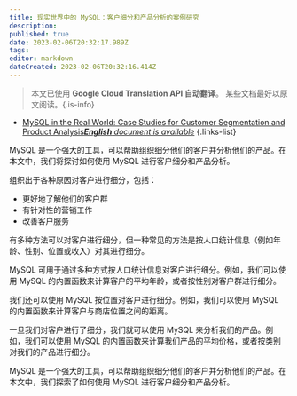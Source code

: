 ```yaml
---
title: 现实世界中的 MySQL：客户细分和产品分析的案例研究
description: 
published: true
date: 2023-02-06T20:32:17.989Z
tags: 
editor: markdown
dateCreated: 2023-02-06T20:32:16.414Z
---
```


> 本文已使用 **Google Cloud Translation API 自动翻译**。
某些文档最好以原文阅读。{.is-info}



- [MySQL in the Real World: Case Studies for Customer Segmentation and Product Analysis***English** document is available*](/en/Knowledge-base/mysql-for-planner-marketers/Learning/mysql-in-the-real-world-case-studies-for-customer-segmentation-and-product-analysis)
{.links-list}


MySQL 是一个强大的工具，可以帮助组织细分他们的客户并分析他们的产品。在本文中，我们将探讨如何使用 MySQL 进行客户细分和产品分析。

组织出于各种原因对客户进行细分，包括：

- 更好地了解他们的客户群
- 有针对性的营销工作
- 改善客户服务

有多种方法可以对客户进行细分，但一种常见的方法是按人口统计信息（例如年龄、性别、位置或收入）对其进行细分。

MySQL 可用于通过多种方式按人口统计信息对客户进行细分。例如，我们可以使用 MySQL 的内置函数来计算客户的平均年龄，或者按性别对客户群进行细分。

我们还可以使用 MySQL 按位置对客户进行细分。例如，我们可以使用 MySQL 的内置函数来计算客户与商店位置之间的距离。

一旦我们对客户进行了细分，我们就可以使用 MySQL 来分析我们的产品。例如，我们可以使用 MySQL 的内置函数来计算我们产品的平均价格，或者按类别对我们的产品进行细分。

MySQL 是一个强大的工具，可以帮助组织细分他们的客户并分析他们的产品。在本文中，我们探索了如何使用 MySQL 进行客户细分和产品分析。